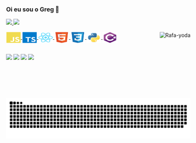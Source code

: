 ### Oi eu sou o Greg 👋
<div>
  <a href="https://github.com/greggregk">
  <img height="185em" src="https://github-readme-stats.vercel.app/api?username=greggregk&show_icons=true&theme=dracula&include_all_commits=true&count_private=true"/>
  <img height="180em" src="https://github-readme-stats.vercel.app/api/top-langs/?username=greggregk&layout=compact&langs_count=7&theme=dracula"/>
</div>
  
  <div style="display: inline_block"><br>
  <img align="center" alt="greg-Js" height="30" width="40" src="https://raw.githubusercontent.com/devicons/devicon/master/icons/javascript/javascript-plain.svg">
  <img align="center" alt="greg-Ts" height="30" width="40" src="https://raw.githubusercontent.com/devicons/devicon/master/icons/typescript/typescript-plain.svg">
  <img align="center" alt="greg-React" height="30" width="40" src="https://raw.githubusercontent.com/devicons/devicon/master/icons/react/react-original.svg">
  <img align="center" alt="greg-HTML" height="30" width="40" src="https://raw.githubusercontent.com/devicons/devicon/master/icons/html5/html5-original.svg">
  <img align="center" alt="greg-CSS" height="30" width="40" src="https://raw.githubusercontent.com/devicons/devicon/master/icons/css3/css3-original.svg">
  <img align="center" alt="greg-Python" height="30" width="40" src="https://raw.githubusercontent.com/devicons/devicon/master/icons/python/python-original.svg">
  <img align="center" alt="greg-Csharp" height="30" width="40" src="https://raw.githubusercontent.com/devicons/devicon/master/icons/csharp/csharp-original.svg">
  <img align="right" img height="180em" alt="Rafa-yoda" src="https://media2.giphy.com/media/GB3MktbhWQPW8/giphy.gif">
</div>
  
  ##
  
  <div> 
  <a href="https://instagram.com/gregg.rm" target="_blank"><img src="https://img.shields.io/badge/-Instagram-%23E4405F?style=for-the-badge&logo=instagram&logoColor=white" target="_blank"></a>
 	<a href="https://www.twitch.tv/greg712_" target="_blank"><img src="https://img.shields.io/badge/Twitch-9146FF?style=for-the-badge&logo=twitch&logoColor=white" target="_blank"></a>
  <a href="linkedin.com/in/gregori-rodrigues-monteiro-670622210/" target="_blank"><img src="https://img.shields.io/badge/-LinkedIn-%230077B5?style=for-the-badge&logo=linkedin&logoColor=white" target="_blank"></a>
  <a href = "mailto:gregori_monteiro@estudante.sc.senai.br"><img src="https://img.shields.io/badge/-Gmail-%23333?style=for-the-badge&logo=gmail&logoColor=white" target="_blank"></a>
 
  ![Snake animation](https://github.com/greggregk/greggregk/blob/output/github-contribution-grid-snake.svg)
 
</div>

  

